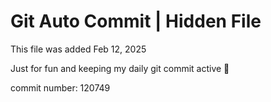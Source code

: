 # Git Auto Commit | Hidden File

This file was added Feb 12, 2025

Just for fun and keeping my daily git commit active 🤪

commit number: 120749
